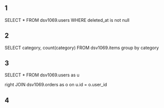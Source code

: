 ## 1
SELECT *
FROM dsv1069.users
WHERE deleted_at is not null

## 2
SELECT 
category, count(category)
FROM dsv1069.items group by category

## 3
SELECT 
*
FROM dsv1069.users as u

right JOIN dsv1069.orders as o
on
u.id = o.user_id

## 4

